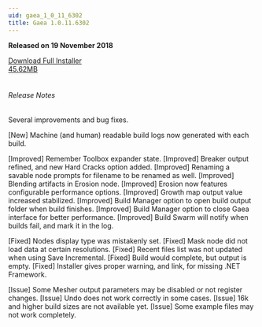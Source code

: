 ```yaml
---
uid: gaea_1_0_11_6302
title: Gaea 1.0.11.6302
---
```



**Released on 19 November 2018**

<div class="btn-group" role="group">
<a href="http://viridian.quadspinner.com/gaea/Gaea-EAP-1.0.11.6302.msi" class="btn btn-dark">Download Full Installer<br />45.62MB</a>
</div></div></div>
<br><h6 class="ml-2">Release Notes</h6>
<div class="card">
<div class="card-body release-note">

Several improvements and bug fixes.

[New] Machine (and human) readable build logs now generated with each build.

[Improved] Remember Toolbox expander state.
[Improved] Breaker output refined, and new Hard Cracks option added.
[Improved] Renaming a savable node prompts for filename to be renamed as well.
[Improved] Blending artifacts in Erosion node.
[Improved] Erosion now features configurable performance options.
[Improved] Growth map output value increased stabilized.
[Improved] Build Manager option to open build output folder when build finishes.
[Improved] Build Manager option to close Gaea interface for better performance.
[Improved] Build Swarm will notify when builds fail, and mark it in the log.

[Fixed] Nodes display type was mistakenly set.
[Fixed] Mask node did not load data at certain resolutions.
[Fixed] Recent files list was not updated when using Save Incremental.
[Fixed] Build would complete, but output is empty.
[Fixed] Installer gives proper warning, and link, for missing .NET Framework.

[Issue] Some Mesher output parameters may be disabled or not register changes.
[Issue] Undo does not work correctly in some cases.
[Issue] 16k and higher build sizes are not available yet.
[Issue] Some example files may not work completely.


</div></div>
